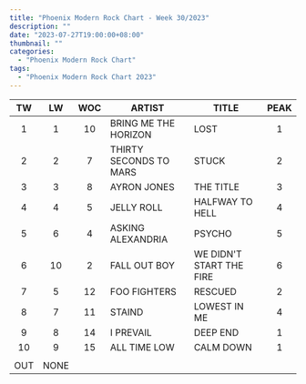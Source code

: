 ```yaml
---
title: "Phoenix Modern Rock Chart - Week 30/2023"
description: ""
date: "2023-07-27T19:00:00+08:00"
thumbnail: ""
categories:
  - "Phoenix Modern Rock Chart"
tags:
  - "Phoenix Modern Rock Chart 2023"
---
```

<!--more-->
|TW|LW|WOC|ARTIST|TITLE|PEAK|
|:----:|:----:|:----:|----|----|:----:|
|1|1|10|BRING ME THE HORIZON|LOST|1|
|2|2|7|THIRTY SECONDS TO MARS|STUCK|2|
|3|3|8|AYRON JONES|THE TITLE|3|
|4|4|5|JELLY ROLL|HALFWAY TO HELL|4|
|5|6|4|ASKING ALEXANDRIA|PSYCHO|5|
|6|10|2|FALL OUT BOY|WE DIDN'T START THE FIRE|6|
|7|5|12|FOO FIGHTERS|RESCUED|2|
|8|7|11|STAIND|LOWEST IN ME|4|
|9|8|14|I PREVAIL|DEEP END|1|
|10|9|15|ALL TIME LOW|CALM DOWN|1|
| | | | | | |
|OUT|NONE| | | | |
